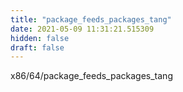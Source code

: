 ```yaml
---
title: "package_feeds_packages_tang"
date: 2021-05-09 11:31:21.515309
hidden: false
draft: false
---
```


x86/64/package_feeds_packages_tang

